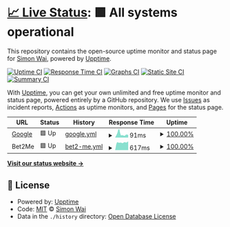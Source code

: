 # [📈 Live Status](https://waisimon.github.io/upptime): <!--live status--> **🟩 All systems operational**

This repository contains the open-source uptime monitor and status page for [Simon Wai](https://waisimon.github.io/upptime), powered by [Upptime](https://github.com/upptime/upptime).

[![Uptime CI](https://github.com/koj-co/upptime/workflows/Uptime%20CI/badge.svg)](https://github.com/koj-co/upptime/actions?query=workflow%3A%22Uptime+CI%22)
[![Response Time CI](https://github.com/koj-co/upptime/workflows/Response%20Time%20CI/badge.svg)](https://github.com/koj-co/upptime/actions?query=workflow%3A%22Response+Time+CI%22)
[![Graphs CI](https://github.com/koj-co/upptime/workflows/Graphs%20CI/badge.svg)](https://github.com/koj-co/upptime/actions?query=workflow%3A%22Graphs+CI%22)
[![Static Site CI](https://github.com/koj-co/upptime/workflows/Static%20Site%20CI/badge.svg)](https://github.com/koj-co/upptime/actions?query=workflow%3A%22Static+Site+CI%22)
[![Summary CI](https://github.com/koj-co/upptime/workflows/Summary%20CI/badge.svg)](https://github.com/koj-co/upptime/actions?query=workflow%3A%22Summary+CI%22)

With [Upptime](https://upptime.js.org), you can get your own unlimited and free uptime monitor and status page, powered entirely by a GitHub repository. We use [Issues](https://github.com/waisimon/upptime/issues) as incident reports, [Actions](https://github.com/waisimon/upptime/actions) as uptime monitors, and [Pages](https://waisimon.github.io/upptime) for the status page.

<!--start: status pages-->
<!-- This summary is generated by Upptime (https://github.com/upptime/upptime) -->
<!-- Do not edit this manually, your changes will be overwritten -->
<!-- prettier-ignore -->
| URL | Status | History | Response Time | Uptime |
| --- | ------ | ------- | ------------- | ------ |
| <img alt="" src="https://favicons.githubusercontent.com/www.google.com" height="13"> [Google](https://www.google.com) | 🟩 Up | [google.yml](https://github.com/waisimon/uptime/commits/master/history/google.yml) | <details><summary><img alt="Response time graph" src="./graphs/google/response-time-week.png" height="20"> 91ms</summary><br><a href="https://waisimon.github.io/uptime/history/google"><img alt="Response time 110" src="https://img.shields.io/endpoint?url=https%3A%2F%2Fraw.githubusercontent.com%2Fwaisimon%2Fuptime%2Fmaster%2Fapi%2Fgoogle%2Fresponse-time.json"></a><br><a href="https://waisimon.github.io/uptime/history/google"><img alt="24-hour response time 57" src="https://img.shields.io/endpoint?url=https%3A%2F%2Fraw.githubusercontent.com%2Fwaisimon%2Fuptime%2Fmaster%2Fapi%2Fgoogle%2Fresponse-time-day.json"></a><br><a href="https://waisimon.github.io/uptime/history/google"><img alt="7-day response time 91" src="https://img.shields.io/endpoint?url=https%3A%2F%2Fraw.githubusercontent.com%2Fwaisimon%2Fuptime%2Fmaster%2Fapi%2Fgoogle%2Fresponse-time-week.json"></a><br><a href="https://waisimon.github.io/uptime/history/google"><img alt="30-day response time 110" src="https://img.shields.io/endpoint?url=https%3A%2F%2Fraw.githubusercontent.com%2Fwaisimon%2Fuptime%2Fmaster%2Fapi%2Fgoogle%2Fresponse-time-month.json"></a><br><a href="https://waisimon.github.io/uptime/history/google"><img alt="1-year response time 110" src="https://img.shields.io/endpoint?url=https%3A%2F%2Fraw.githubusercontent.com%2Fwaisimon%2Fuptime%2Fmaster%2Fapi%2Fgoogle%2Fresponse-time-year.json"></a></details> | <details><summary><a href="https://waisimon.github.io/uptime/history/google">100.00%</a></summary><a href="https://waisimon.github.io/uptime/history/google"><img alt="All-time uptime 100.00%" src="https://img.shields.io/endpoint?url=https%3A%2F%2Fraw.githubusercontent.com%2Fwaisimon%2Fuptime%2Fmaster%2Fapi%2Fgoogle%2Fuptime.json"></a><br><a href="https://waisimon.github.io/uptime/history/google"><img alt="24-hour uptime 100.00%" src="https://img.shields.io/endpoint?url=https%3A%2F%2Fraw.githubusercontent.com%2Fwaisimon%2Fuptime%2Fmaster%2Fapi%2Fgoogle%2Fuptime-day.json"></a><br><a href="https://waisimon.github.io/uptime/history/google"><img alt="7-day uptime 100.00%" src="https://img.shields.io/endpoint?url=https%3A%2F%2Fraw.githubusercontent.com%2Fwaisimon%2Fuptime%2Fmaster%2Fapi%2Fgoogle%2Fuptime-week.json"></a><br><a href="https://waisimon.github.io/uptime/history/google"><img alt="30-day uptime 100.00%" src="https://img.shields.io/endpoint?url=https%3A%2F%2Fraw.githubusercontent.com%2Fwaisimon%2Fuptime%2Fmaster%2Fapi%2Fgoogle%2Fuptime-month.json"></a><br><a href="https://waisimon.github.io/uptime/history/google"><img alt="1-year uptime 100.00%" src="https://img.shields.io/endpoint?url=https%3A%2F%2Fraw.githubusercontent.com%2Fwaisimon%2Fuptime%2Fmaster%2Fapi%2Fgoogle%2Fuptime-year.json"></a></details>
| <img alt="" src="https://favicons.githubusercontent.com/null" height="13"> Bet2Me | 🟩 Up | [bet2-me.yml](https://github.com/waisimon/uptime/commits/master/history/bet2-me.yml) | <details><summary><img alt="Response time graph" src="./graphs/bet2-me/response-time-week.png" height="20"> 617ms</summary><br><a href="https://waisimon.github.io/uptime/history/bet2-me"><img alt="Response time 559" src="https://img.shields.io/endpoint?url=https%3A%2F%2Fraw.githubusercontent.com%2Fwaisimon%2Fuptime%2Fmaster%2Fapi%2Fbet2-me%2Fresponse-time.json"></a><br><a href="https://waisimon.github.io/uptime/history/bet2-me"><img alt="24-hour response time 646" src="https://img.shields.io/endpoint?url=https%3A%2F%2Fraw.githubusercontent.com%2Fwaisimon%2Fuptime%2Fmaster%2Fapi%2Fbet2-me%2Fresponse-time-day.json"></a><br><a href="https://waisimon.github.io/uptime/history/bet2-me"><img alt="7-day response time 617" src="https://img.shields.io/endpoint?url=https%3A%2F%2Fraw.githubusercontent.com%2Fwaisimon%2Fuptime%2Fmaster%2Fapi%2Fbet2-me%2Fresponse-time-week.json"></a><br><a href="https://waisimon.github.io/uptime/history/bet2-me"><img alt="30-day response time 559" src="https://img.shields.io/endpoint?url=https%3A%2F%2Fraw.githubusercontent.com%2Fwaisimon%2Fuptime%2Fmaster%2Fapi%2Fbet2-me%2Fresponse-time-month.json"></a><br><a href="https://waisimon.github.io/uptime/history/bet2-me"><img alt="1-year response time 559" src="https://img.shields.io/endpoint?url=https%3A%2F%2Fraw.githubusercontent.com%2Fwaisimon%2Fuptime%2Fmaster%2Fapi%2Fbet2-me%2Fresponse-time-year.json"></a></details> | <details><summary><a href="https://waisimon.github.io/uptime/history/bet2-me">100.00%</a></summary><a href="https://waisimon.github.io/uptime/history/bet2-me"><img alt="All-time uptime 100.00%" src="https://img.shields.io/endpoint?url=https%3A%2F%2Fraw.githubusercontent.com%2Fwaisimon%2Fuptime%2Fmaster%2Fapi%2Fbet2-me%2Fuptime.json"></a><br><a href="https://waisimon.github.io/uptime/history/bet2-me"><img alt="24-hour uptime 100.00%" src="https://img.shields.io/endpoint?url=https%3A%2F%2Fraw.githubusercontent.com%2Fwaisimon%2Fuptime%2Fmaster%2Fapi%2Fbet2-me%2Fuptime-day.json"></a><br><a href="https://waisimon.github.io/uptime/history/bet2-me"><img alt="7-day uptime 100.00%" src="https://img.shields.io/endpoint?url=https%3A%2F%2Fraw.githubusercontent.com%2Fwaisimon%2Fuptime%2Fmaster%2Fapi%2Fbet2-me%2Fuptime-week.json"></a><br><a href="https://waisimon.github.io/uptime/history/bet2-me"><img alt="30-day uptime 100.00%" src="https://img.shields.io/endpoint?url=https%3A%2F%2Fraw.githubusercontent.com%2Fwaisimon%2Fuptime%2Fmaster%2Fapi%2Fbet2-me%2Fuptime-month.json"></a><br><a href="https://waisimon.github.io/uptime/history/bet2-me"><img alt="1-year uptime 100.00%" src="https://img.shields.io/endpoint?url=https%3A%2F%2Fraw.githubusercontent.com%2Fwaisimon%2Fuptime%2Fmaster%2Fapi%2Fbet2-me%2Fuptime-year.json"></a></details>

<!--end: status pages-->

[**Visit our status website →**](https://waisimon.github.io/uptime)

## 📄 License

- Powered by: [Upptime](https://github.com/upptime/upptime)
- Code: [MIT](./LICENSE) © [Simon Wai](https://waisimon.github.io/upptime)
- Data in the `./history` directory: [Open Database License](https://opendatacommons.org/licenses/odbl/1-0/)
